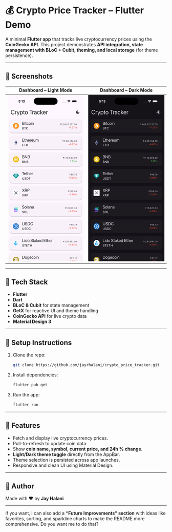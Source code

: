 # 💰 Crypto Price Tracker – Flutter Demo

A minimal **Flutter app** that tracks live cryptocurrency prices using the **CoinGecko API**.
This project demonstrates **API integration, state management with BLoC + Cubit, theming, and local storage** (for theme persistence).

---

## 📸 Screenshots

|                                  Dashboard – Light Mode                                  |                                  Dashboard – Dark Mode                                 |
| :--------------------------------------------------------------------------------------: | :------------------------------------------------------------------------------------: |
| <img src="/screenshots/screenshot_dashboard_screen_light.png?raw=true" width="250" alt="Dashboard Light"/> | <img src="/screenshots/screenshot_dashboard_screen_dark.png?raw=true" width="250" alt="Dashboard Dark"/> |

---

## 🚀 Tech Stack

* **Flutter**
* **Dart**
* **BLoC & Cubit** for state management
* **GetX** for reactive UI and theme handling
* **CoinGecko API** for live crypto data
* **Material Design 3**

---

## 🔧 Setup Instructions

1. Clone the repo:

   ```bash
   git clone https://github.com/jayrhalani/crypto_price_tracker.git
   ```

2. Install dependencies:

   ```bash
   flutter pub get
   ```

3. Run the app:

   ```bash
   flutter run
   ```

---

## 🙌 Features

* Fetch and display live cryptocurrency prices.
* Pull-to-refresh to update coin data.
* Show **coin name, symbol, current price, and 24h % change**.
* **Light/Dark theme toggle** directly from the AppBar.
* Theme selection is persisted across app launches.
* Responsive and clean UI using Material Design.

---

## 👋 Author

Made with ❤️ by **Jay Halani**

---

If you want, I can also add a **“Future Improvements” section** with ideas like favorites, sorting, and sparkline charts to make the README more comprehensive. Do you want me to do that?
